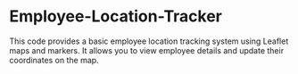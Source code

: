 # Employee-Location-Tracker
This code provides a basic employee location tracking system using Leaflet maps and markers. It allows you to view employee details and update their coordinates on the map.
